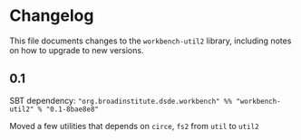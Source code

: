 # Changelog

This file documents changes to the `workbench-util2` library, including notes on how to upgrade to new versions.

## 0.1

SBT dependency: `"org.broadinstitute.dsde.workbench" %% "workbench-util2" % "0.1-8bae8e8"`

Moved a few utilities that depends on `circe`, `fs2` from `util` to `util2`
